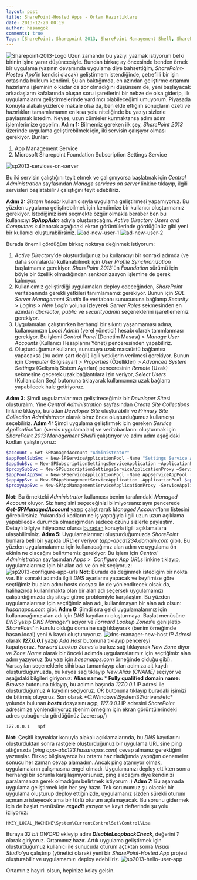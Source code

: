 ```yaml
---
layout: post
title: SharePoint-Hosted Apps - Ortam Hazırlıkları
date: 2013-12-20 00:19
author: hasangok
comments: true
Tags: [SharePoint, Sharepoint 2013, SharePoint Management Shell, SharePoint-Hosted App]
---
```

![Sharepoint-2013-Logo](https://raw.githubusercontent.com/hasangok/hasangok.github.io/master/uploads/2013/12/Sharepoint-2013-Logo.png)
Uzun zamandır bu yazıyı yazmak istiyorum belki birinin işine yarar düşüncesiyle. Bundan birkaç ay öncesinde benden örnek bir uygulama (yazının devamında uygulama diye bahsettiğim, *SharePoint-Hosted App*'in kendisi olacak) geliştirmem istendiğinde, çetrefilli bir işin ortasında buldum kendimi. Şu an baktığımda, en azından geliştirme ortamını hazırlama işleminin o kadar da zor olmadığını düşünsem de, yeni başlayacak arkadaşların kafalarında oluşan soru işaretlerini bir nebze de olsa giderip, ilk uygulamalarını geliştirmelerinde yardımcı olabileceğimi umuyorum. Piyasada konuyla alakalı yüzlerce makale olsa da, ben elde ettiğim sonuçların özeti ve hazırlıkları tamamlamanın en kısa yolu niteliğinde bu yazıyı sizlerle paylaşmak istedim. Neyse, uzun cümleler kurmaktansa adım adım işlemlerimize geçelim.
**Adım 1:** Bilmemiz gereken ilk şey, *SharePoint 2013* üzerinde uygulama geliştirebilmek için, iki servisin çalışıyor olması gerekiyor. Bunlar:

1. App Management Service
2. Microsoft Sharepoint Foundation Subscription Settings Service

![sp2013-services-on-server](https://raw.githubusercontent.com/hasangok/hasangok.github.io/master/uploads/2013/12/sp2013-services-on-server.png)

Bu iki servisin çalıştığını teyit etmek ve çalışmıyorsa başlatmak için *Central Administration* sayfasından *Manage services on server* linkine tıklayıp, ilgili servisleri başlatabilir / çalıştığını teyit edebiliriz.

**Adım 2:** *Sistem hesabı* kullanıcısıyla uygulama geliştirmesi yapamıyoruz. Bu yüzden uygulama geliştirebilmek için kendimize bir kullanıcı oluşturmamız gerekiyor. İstediğiniz ismi seçmekte özgür olmakla beraber ben bu kullanıcıyı ***SpAppAdm*** adıyla oluşturacağım. *Active Directory Users and Computers* kullanarak aşağıdaki ekran görüntülerinde gördüğünüz gibi yeni bir kullanıcı oluşturabilirsiniz.
![ad-new-user-1](https://raw.githubusercontent.com/hasangok/hasangok.github.io/master/uploads/2013/12/ad-new-user-1.png)
![ad-new-user-2](https://raw.githubusercontent.com/hasangok/hasangok.github.io/master/uploads/2013/12/ad-new-user-2.png)

Burada önemli gördüğüm birkaç noktaya değinmek istiyorum:

1. *Active Directory*'de oluşturduğunuz bu kullanıcıyı bir sonraki adımda (ve daha sonralarda) kullanabilmek için *User Profile Synchronization* başlatmamız gerekiyor. *SharePoint 2013*'ün *Foundation* sürümü için böyle bir özellik olmadığından senkronizasyon işlemine de gerek kalmıyor.
2. Kullanıcımız geliştirdiği uygulamaları deploy edeceğinden, *SharePoint* veritabanında gerekli yetkileri tanımlamamız gerekiyor. Bunun için *SQL Server Management Studio* ile veritabanı sunucusuna bağlanıp *Security* &gt; *Logins* &gt; *New Login* yolunu izleyerek *Server Roles* sekmesinden en azından *dbcreator*, *public* ve *securityadmin* seçeneklerini işaretlememiz gerekiyor.
3. Uygulamaları çalıştırırken herhangi bir sıkıntı yaşanmaması adına, kullanıcımızın *Local Admin* (yerel yönetici) hesabı olarak tanımlanması gerekiyor. Bu işlemi *Control Panel* (Denetim Masası) &gt; *Manage User Accounts* (Kullanıcı Hesaplarını Yönet) penceresinden yapabiliriz.
4. Oluşturduğumuz kullanıcı, sunucuya uzak masaüstü bağlantısı yapacaksa (bu adım şart değil) ilgili yetkilerin verilmesi gerekiyor. Bunun için *Computer* (Bilgisayar) &gt; *Properties* (Özellikler) &gt; *Advanced System Settings* (Gelişmiş Sistem Ayarları) penceresinin *Remote* (Uzak) sekmesine geçerek uzak bağlantılara izin veriyor, *Select Users* (Kullanıcıları Seç) butonuna tıklayarak kullanıcımızı uzak bağlantı yapabilecek hale getiriyoruz.

**Adım 3:** Şimdi uygulamalarımızı geliştireceğimiz bir *Developer Site*si oluşturalım. Yine *Central Administration* sayfasından *Create Site Collections* linkine tıklayıp, buradan *Developer Site* oluşturabilir ve *Primary Site Collection Administrator* olarak biraz önce oluşturduğumuz kullanıcıyı seçebiliriz.
**Adım 4:** Şimdi uygulama geliştirmek için gereken *Service Application*'ları (servis uygulamaları) ve veritabanlarını oluşturmak için *SharePoint 2013 Management Shell*'i çalıştırıyor ve adım adım aşağıdaki kodları çalıştırıyoruz:

```powershell
$account = Get-SPManagedAccount "Administrator" 
$appPoolSubSvc = New-SPServiceApplicationPool -Name "Settings Service App Pool" -Account $account
$appSubSvc = New-SPSubscriptionSettingsServiceApplication –ApplicationPool $appPoolSubSvc –Name "Settings Service App" –DatabaseName "SettingsServiceDB"
$proxySubSvc = New-SPSubscriptionSettingsServiceApplicationProxy –ServiceApplication $appSubSvc
$appPoolAppSvc = New-SPServiceApplicationPool -Name AppServiceAppPool -Account $account
$appAppSvc = New-SPAppManagementServiceApplication -ApplicationPool $appPoolAppSvc -Name "Application Service App" -DatabaseName "AppServiceDB"
$proxyAppSvc = New-SPAppManagementServiceApplicationProxy -ServiceApplication $appAppSvc
```
**Not:** Bu örnekteki *Administrator* kullanıcısı benim tarafımdaki *Managed Account* oluyor. Siz hangisini seçeceğinizi bilmiyorsanız aynı pencerede ***Get-SPManagedAccount*** yazıp çalıştırarak *Managed Account*'ların listesini görebilirsiniz. Yukarıdaki kodların ne iş yaptığıyla ilgili uzun uzun açıklama yapabilecek durumda olmadığımdan sadece özünü sizlerle paylaştım. Detaylı bilgiye ihtiyacınız olursa [buradan](http://technet.microsoft.com/en-us/library/fp161236.aspx) konuyla ilgili açıklamalara ulaşabilirsiniz.
**Adım 5:** Uygulamalarımızı oluşturduğumuzda *SharePoint* bunlara belli bir yapıda URL'ler veriyor (*app-abcd1234.domain.com* gibi). Bu yüzden uygulamalarımız için kullanacağımız alan adını ve uygulama ön ekinin ne olacağını belirtmemiz gerekiyor. Bu işlem için *Central Administration* sayfasından *Apps* &gt;  *Configure App URLs* linkine tıklayıp, uygulamalarımız için bir alan adı ve ön ek seçiyoruz:
![sp2013-configure-app-urls](https://raw.githubusercontent.com/hasangok/hasangok.github.io/master/uploads/2013/12/sp2013-configure-app-urls.png)
**Not:** Burada da değinmek istediğim bir nokta var. Bir sonraki adımda ilgili *DNS* ayarlarını yapacak ve keyfimize göre seçtiğimiz bu alan adını hosts dosyası ile de yönlendirecek olsak da, halihazırda kullanılmakta olan bir alan adı seçersek uygulamamızı çalıştırdığımızda dış siteye gitme problemiyle karşılaştım. Bu yüzden uygulamalarımız için seçtiğimiz alan adı, kullanılmayan bir alan adı olsun: *hasanapps.com* gibi.
**Adım 6:** Şimdi sıra geldi uygulamalarımız için kullanacağımız alan adı için *DNS* kayıtlarını oluşturmaya. Başlat menüsüne *DNS* yazıp *DNS Manager*'ı açıyor ve *Forward Lookup Zones*'u genişletip *SharePoint*'in kurulu olduğu domaine sağ tıklayarak (benim örneğimde hasan.local) yeni A kaydı oluşturuyoruz.
![dns-manager-new-host](ttps://raw.githubusercontent.com/hasangok/hasangok.github.io/master/uploads/2013/12/dns-manager-new-host.png)
*IP Adresi* olarak ***127.0.0.1*** yazıp *Add Host* butonuna tıklayıp pencereyi kapatıyoruz. *Forward Lookup Zones*'a bu kez sağ tıklayarak *New Zone* diyor ve *Zone Name* olarak bir önceki adımda uygulamalarımız için seçtiğimiz alan adını yazıyoruz (bu yazı için *hasanapps.com* örneğinde olduğu gibi). Varsayılan seçeneklerle sihirbazı tamamlayıp alan adımıza ait kaydı oluşturduğumuzda, bu kayda sağ tıklayıp *New Alias (CNAME)* seçiyor ve aşağıdaki bilgileri giriyoruz:
**Alias name:** *
**Fully qualified domain name:** *Browse* butonuna tıklayıp, bu adımın başında *127.0.0.1* IP adresi ile oluşturduğumuz A kaydını seçiyoruz.
*OK* butonuna tıklayıp buradaki işimizi de bitirmiş oluyoruz. Son olarak *C:\Windows\System32\drivers\etc\* yolunda bulunan ***hosts*** dosyasını açıp, *127.0.0.1* IP adresini *SharePoint* adresimize yönlendiriyoruz (benim örneğim için ekran görüntülerindeki adres çubuğunda gördüğünüz üzere: *spf*)
```
127.0.0.1	spf
```
**Not:** Çeşitli kaynaklar konuyla alakalı açıklamalarında, bu *DNS* kayıtlarını oluşturduktan sonra rastgele oluşturduğunuz bir uygulama URL'sine ping attığınızda (*ping app-abc123.hasanapss.com*) cevap almanız gerektiğini yazmışlar. Birkaç bilgisayarda bu ortamı hazırladığımda yaptığım denemeler sonucu her zaman cevap alamadım. Ancak ping atamıyor olmak, uygulamaların çalışmasına engel olmadı. Uygulamanızı deploy ettikten sonra herhangi bir sorunla karşılaşmıyorsunuz, ping alacağım diye kendinizi paralamanıza gerek olmadığını belirtmek istiyorum :)
**Adım 7:** Bu aşamada uygulama geliştirmek için her şey hazır. Tek sorunumuz şu olacak: bir uygulama oluşturup deploy ettiğinizde, uygulamanız sizden sürekli oturum açmanızı isteyecek ama bir türlü oturum açılamayacak. Bu sorunu gidermek için de başlat menüsüne ***regedit*** yazıyor ve kayıt defterinde şu yolu izliyoruz:
```
HKEY_LOCAL_MACHINE\System\CurrentControlSet\Control\Lsa
```
Buraya *32 bit DWORD* ekleyip adını ***DisableLoopbackCheck***, değerini ***1*** olarak giriyoruz.
Ortamımız hazır. Artık uygulama geliştirmek için oluşturduğumuz kullanıcı ile sunucuda oturum açtıktan sonra *Visual Studio*'yu çalıştırıp (yönetici olarak) yeni bir *SharePoint-Hosted App* projesi oluşturabilir ve uygulamamızı deploy edebiliriz.
![sp2013-hello-user-app](https://raw.githubusercontent.com/hasangok/hasangok.github.io/master/uploads/2013/12/sp2013-hello-user-app.png)

Ortamınız hayırlı olsun, hepinize kolay gelsin.
